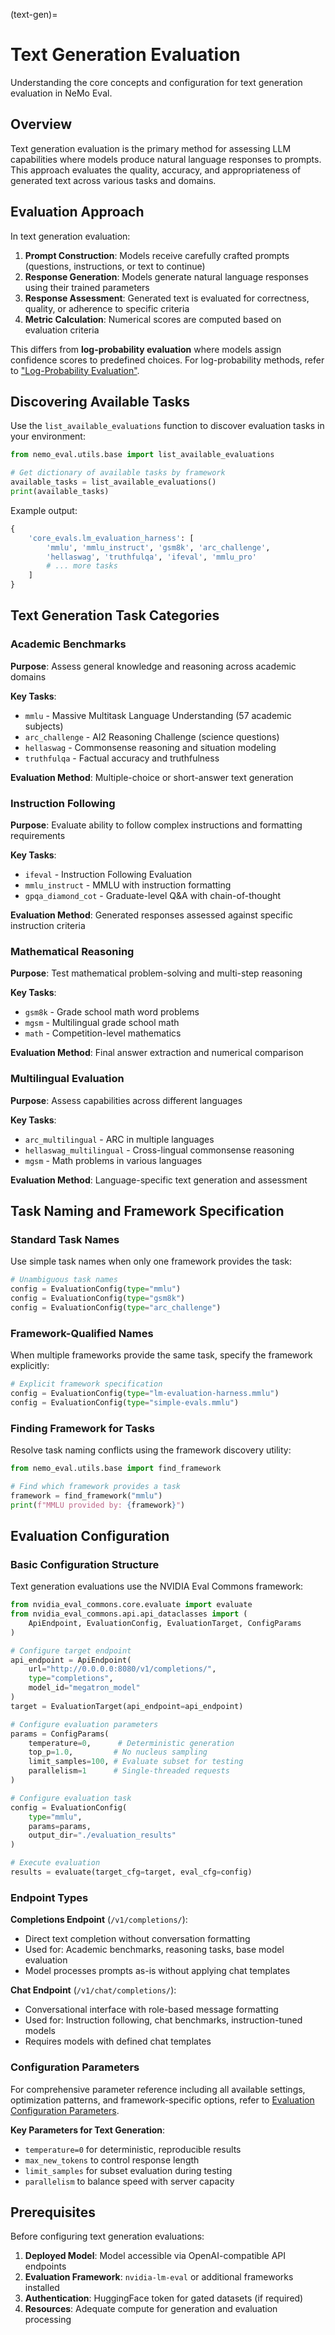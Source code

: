 (text-gen)=

# Text Generation Evaluation

Understanding the core concepts and configuration for text generation evaluation in NeMo Eval.

## Overview

Text generation evaluation is the primary method for assessing LLM capabilities where models produce natural language responses to prompts. This approach evaluates the quality, accuracy, and appropriateness of generated text across various tasks and domains.

## Evaluation Approach

In text generation evaluation:

1. **Prompt Construction**: Models receive carefully crafted prompts (questions, instructions, or text to continue)
2. **Response Generation**: Models generate natural language responses using their trained parameters
3. **Response Assessment**: Generated text is evaluated for correctness, quality, or adherence to specific criteria
4. **Metric Calculation**: Numerical scores are computed based on evaluation criteria

This differs from **log-probability evaluation** where models assign confidence scores to predefined choices.
For log-probability methods, refer to ["Log-Probability Evaluation"](logprobs.md).

## Discovering Available Tasks

Use the `list_available_evaluations` function to discover evaluation tasks in your environment:

```python
from nemo_eval.utils.base import list_available_evaluations

# Get dictionary of available tasks by framework
available_tasks = list_available_evaluations()
print(available_tasks)
```

Example output:
```python
{
    'core_evals.lm_evaluation_harness': [
        'mmlu', 'mmlu_instruct', 'gsm8k', 'arc_challenge',
        'hellaswag', 'truthfulqa', 'ifeval', 'mmlu_pro'
        # ... more tasks
    ]
}
```

## Text Generation Task Categories

### Academic Benchmarks

**Purpose**: Assess general knowledge and reasoning across academic domains

**Key Tasks**:
- `mmlu` - Massive Multitask Language Understanding (57 academic subjects)
- `arc_challenge` - AI2 Reasoning Challenge (science questions)
- `hellaswag` - Commonsense reasoning and situation modeling
- `truthfulqa` - Factual accuracy and truthfulness

**Evaluation Method**: Multiple-choice or short-answer text generation

### Instruction Following

**Purpose**: Evaluate ability to follow complex instructions and formatting requirements

**Key Tasks**:
- `ifeval` - Instruction Following Evaluation
- `mmlu_instruct` - MMLU with instruction formatting
- `gpqa_diamond_cot` - Graduate-level Q&A with chain-of-thought

**Evaluation Method**: Generated responses assessed against specific instruction criteria

### Mathematical Reasoning

**Purpose**: Test mathematical problem-solving and multi-step reasoning

**Key Tasks**:
- `gsm8k` - Grade school math word problems
- `mgsm` - Multilingual grade school math
- `math` - Competition-level mathematics

**Evaluation Method**: Final answer extraction and numerical comparison

### Multilingual Evaluation

**Purpose**: Assess capabilities across different languages

**Key Tasks**:
- `arc_multilingual` - ARC in multiple languages
- `hellaswag_multilingual` - Cross-lingual commonsense reasoning
- `mgsm` - Math problems in various languages

**Evaluation Method**: Language-specific text generation and assessment

## Task Naming and Framework Specification

### Standard Task Names

Use simple task names when only one framework provides the task:

```python
# Unambiguous task names
config = EvaluationConfig(type="mmlu")
config = EvaluationConfig(type="gsm8k")
config = EvaluationConfig(type="arc_challenge")
```

### Framework-Qualified Names

When multiple frameworks provide the same task, specify the framework explicitly:

```python
# Explicit framework specification
config = EvaluationConfig(type="lm-evaluation-harness.mmlu")
config = EvaluationConfig(type="simple-evals.mmlu")
```

### Finding Framework for Tasks

Resolve task naming conflicts using the framework discovery utility:

```python
from nemo_eval.utils.base import find_framework

# Find which framework provides a task
framework = find_framework("mmlu")
print(f"MMLU provided by: {framework}")
```

## Evaluation Configuration

### Basic Configuration Structure

Text generation evaluations use the NVIDIA Eval Commons framework:

```python
from nvidia_eval_commons.core.evaluate import evaluate
from nvidia_eval_commons.api.api_dataclasses import (
    ApiEndpoint, EvaluationConfig, EvaluationTarget, ConfigParams
)

# Configure target endpoint
api_endpoint = ApiEndpoint(
    url="http://0.0.0.0:8080/v1/completions/",
    type="completions",
    model_id="megatron_model"
)
target = EvaluationTarget(api_endpoint=api_endpoint)

# Configure evaluation parameters
params = ConfigParams(
    temperature=0,      # Deterministic generation
    top_p=1.0,         # No nucleus sampling
    limit_samples=100, # Evaluate subset for testing
    parallelism=1      # Single-threaded requests
)

# Configure evaluation task
config = EvaluationConfig(
    type="mmlu",
    params=params,
    output_dir="./evaluation_results"
)

# Execute evaluation
results = evaluate(target_cfg=target, eval_cfg=config)
```

### Endpoint Types

**Completions Endpoint** (`/v1/completions/`):
- Direct text completion without conversation formatting
- Used for: Academic benchmarks, reasoning tasks, base model evaluation
- Model processes prompts as-is without applying chat templates

**Chat Endpoint** (`/v1/chat/completions/`):
- Conversational interface with role-based message formatting
- Used for: Instruction following, chat benchmarks, instruction-tuned models
- Requires models with defined chat templates

### Configuration Parameters

For comprehensive parameter reference including all available settings, optimization patterns, and framework-specific options, refer to [Evaluation Configuration Parameters](parameters.md).

**Key Parameters for Text Generation**:
- `temperature=0` for deterministic, reproducible results
- `max_new_tokens` to control response length
- `limit_samples` for subset evaluation during testing
- `parallelism` to balance speed with server capacity

## Prerequisites

Before configuring text generation evaluations:

1. **Deployed Model**: Model accessible via OpenAI-compatible API endpoints
2. **Evaluation Framework**: `nvidia-lm-eval` or additional frameworks installed  
3. **Authentication**: HuggingFace token for gated datasets (if required)
4. **Resources**: Adequate compute for generation and evaluation processing